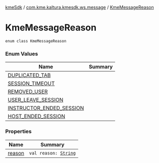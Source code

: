 [kmeSdk](../../index.md) / [com.kme.kaltura.kmesdk.ws.message](../index.md) / [KmeMessageReason](./index.md)

# KmeMessageReason

`enum class KmeMessageReason`

### Enum Values

| Name | Summary |
|---|---|
| [DUPLICATED_TAB](-d-u-p-l-i-c-a-t-e-d_-t-a-b.md) |  |
| [SESSION_TIMEOUT](-s-e-s-s-i-o-n_-t-i-m-e-o-u-t.md) |  |
| [REMOVED_USER](-r-e-m-o-v-e-d_-u-s-e-r.md) |  |
| [USER_LEAVE_SESSION](-u-s-e-r_-l-e-a-v-e_-s-e-s-s-i-o-n.md) |  |
| [INSTRUCTOR_ENDED_SESSION](-i-n-s-t-r-u-c-t-o-r_-e-n-d-e-d_-s-e-s-s-i-o-n.md) |  |
| [HOST_ENDED_SESSION](-h-o-s-t_-e-n-d-e-d_-s-e-s-s-i-o-n.md) |  |

### Properties

| Name | Summary |
|---|---|
| [reason](reason.md) | `val reason: `[`String`](https://kotlinlang.org/api/latest/jvm/stdlib/kotlin/-string/index.html) |
